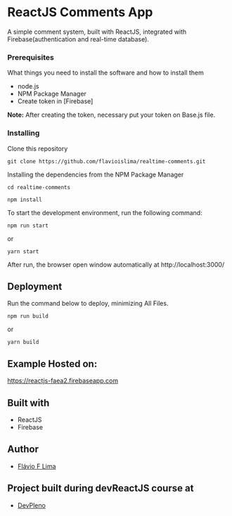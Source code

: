 # ReactJS Comments App

A simple comment system, built with ReactJS, integrated with Firebase(authentication and real-time database).

### Prerequisites

What things you need to install the software and how to install them

* node.js
* NPM Package Manager
* Create token in [Firebase]

**Note:** After creating the token, necessary put your token on Base.js file.

### Installing

Clone this repository

```
git clone https://github.com/flavioislima/realtime-comments.git
```

Installing the dependencies from the NPM Package Manager

```
cd realtime-comments
```

```
npm install
```

To start the development environment, run the following command:

```
npm run start
```

or

```
yarn start
```

After run, the browser open window automatically at http://localhost:3000/

## Deployment

Run the command below to deploy, minimizing All Files.

```
npm run build
```

or

```
yarn build
```

## Example Hosted on: 

https://reactjs-faea2.firebaseapp.com

## Built with

- ReactJS
- Firebase

## Author

- [Flávio F Lima](https://github.com/flavioislima)

## Project built during devReactJS course at
- [DevPleno](https://www.devpleno.com)

